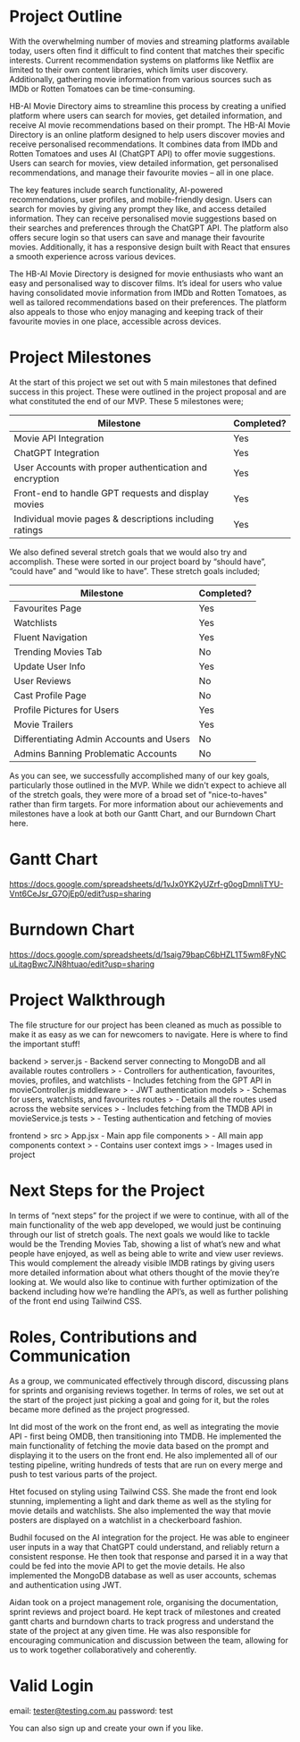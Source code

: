 
# Project Outline

With the overwhelming number of movies and streaming platforms available today, users often find it difficult to find content that matches their specific interests. Current recommendation systems on platforms like Netflix are limited to their own content libraries, which limits user discovery. Additionally, gathering movie information from various sources such as IMDb or Rotten Tomatoes can be time-consuming.

HB-AI Movie Directory aims to streamline this process by creating a unified platform where users can search for movies, get detailed information, and receive AI movie recommendations based on their prompt. The HB-AI Movie Directory is an online platform designed to help users discover movies and receive personalised recommendations. It combines data from IMDb and Rotten Tomatoes and uses AI (ChatGPT API) to offer movie suggestions. Users can search for movies, view detailed information, get personalised recommendations, and manage their favourite movies – all in one place.

The key features include search functionality, AI-powered recommendations, user profiles, and mobile-friendly design. Users can search for movies by giving any prompt they like, and access detailed information. They can receive personalised movie suggestions based on their searches and preferences through the ChatGPT API. The platform also offers secure login so that users can save and manage their favourite movies. Additionally, it has a responsive design built with React that ensures a smooth experience across various devices.

The HB-AI Movie Directory is designed for movie enthusiasts who want an easy and personalised way to discover films. It’s ideal for users who value having consolidated movie information from IMDb and Rotten Tomatoes, as well as tailored recommendations based on their preferences. The platform also appeals to those who enjoy managing and keeping track of their favourite movies in one place, accessible across devices.

# Project Milestones

At the start of this project we set out with 5 main milestones that defined success in this project. These were outlined in the project proposal and are what constituted the end of our MVP. These 5 milestones were;

| Milestone                                                  |  Completed?  |
|------------------------------------------------------------|--------------|
| Movie API Integration                                      |      Yes     |
| ChatGPT Integration                                        |      Yes     |
| User Accounts with proper authentication and encryption    |      Yes     |
| Front-end to handle GPT requests and display movies        |      Yes     |
| Individual movie pages & descriptions including ratings    |      Yes     |

We also defined several stretch goals that we would also try and accomplish. These were sorted in our project board by “should have”, “could have” and “would like to have”. These stretch goals included;

| Milestone                                                  |  Completed?  |
|------------------------------------------------------------|--------------|
| Favourites Page                                            |      Yes     |
| Watchlists                                                 |      Yes     |
| Fluent Navigation                                          |      Yes     |
| Trending Movies Tab                                        |      No      |
| Update User Info                                           |      Yes     |
| User Reviews                                               |      No      |
| Cast Profile Page                                          |      No      |
| Profile Pictures for Users                                 |      Yes     |
| Movie Trailers                                             |      Yes     |
| Differentiating Admin Accounts and Users                   |      No      |
| Admins Banning Problematic Accounts                        |      No      |


As you can see, we successfully accomplished many of our key goals, particularly those outlined in the MVP. While we didn't expect to achieve all of the stretch goals, they were more of a broad set of "nice-to-haves" rather than firm targets. For more information about our achievements and milestones have a look at both our Gantt Chart, and our Burndown Chart here.

# Gantt Chart
https://docs.google.com/spreadsheets/d/1vJx0YK2yUZrf-g0ogDmnljTYU-Vnt6CeJsr_G7OjEp0/edit?usp=sharing

# Burndown Chart
https://docs.google.com/spreadsheets/d/1saig79bapC6bHZL1T5wm8FyNCuLitagBwc7JN8htuao/edit?usp=sharing


# Project Walkthrough

The file structure for our project has been cleaned as much as possible to make it as easy as we can for newcomers to navigate.
Here is where to find the important stuff!

backend >
    server.js
    - Backend server connecting to MongoDB and all available routes
    controllers >
    - Controllers for authentication, favourites, movies, profiles, and watchlists
    - Includes fetching from the GPT API in movieController.js
    middleware >
    - JWT authentication
    models >
    - Schemas for users, watchlists, and favourites
    routes >
    - Details all the routes used across the website
    services >
    - Includes fetching from the TMDB API in movieService.js
    tests >
    - Testing authentication and fetching of movies

frontend >
    src > 
        App.jsx
        - Main app file
        components >
        - All main app components
        context >
        - Contains user context
        imgs >
        - Images used in project


# Next Steps for the Project

In terms of “next steps” for the project if we were to continue, with all of the main functionality of the web app developed, we would just be continuing through our list of stretch goals. The next goals we would like to tackle would be the Trending Movies Tab, showing a list of what’s new and what people have enjoyed, as well as being able to write and view user reviews. This would complement the already visible IMDB ratings by giving users more detailed information about what others thought of the movie they’re looking at. We would also like to continue with further optimization of the backend including how we’re handling the API’s, as well as further polishing of the front end using Tailwind CSS.

# Roles, Contributions and Communication

As a group, we communicated effectively through discord, discussing plans for sprints and organising reviews together. In terms of roles, we set out at the start of the project just picking a goal and going for it, but the roles became more defined as the project progressed.

Int did most of the work on the front end, as well as integrating the movie API - first being OMDB, then transitioning into TMDB. He implemented the main functionality of fetching the movie data based on the prompt and displaying it to the users on the front end. He also implemented all of our testing pipeline, writing hundreds of tests that are run on every merge and push to test various parts of the project.

Htet focused on styling using Tailwind CSS. She made the front end look stunning, implementing a light and dark theme as well as the styling for movie details and watchlists. She also implemented the way that movie posters are displayed on a watchlist in a checkerboard fashion.

Budhil focused on the AI integration for the project. He was able to engineer user inputs in a way that ChatGPT could understand, and reliably return a consistent response. He then took that response and parsed it in a way that could be fed into the movie API to get the movie details. He also implemented the MongoDB database as well as user accounts, schemas and authentication using JWT.

Aidan took on a project management role, organising the documentation, sprint reviews and project board. He kept track of milestones and created gantt charts and burndown charts to track progress and understand the state of the project at any given time. He was also responsible for encouraging communication and discussion between the team, allowing for us to work together collaboratively and coherently.

# Valid Login

email: tester@testing.com.au
password: test

You can also sign up and create your own if you like.

